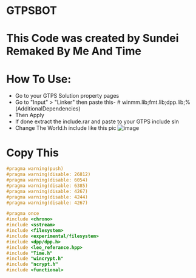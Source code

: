 # GTPSBOT
# This Code was created by Sundei Remaked By Me And Time
# How To Use:
- Go to your GTPS Solution property pages
- Go to "Input" > "Linker" then paste this-
      # winmm.lib;fmt.lib;dpp.lib;%(AdditionalDependencies)
- Then Apply
- If done extract the include.rar and paste to your GTPS include sln
- Change The World.h include like this pic
![image](https://github.com/user-attachments/assets/aff7b50c-1afb-4255-bedb-46d748bf226c)

# Copy This
```cpp
#pragma warning(push)
#pragma warning(disable: 26812)
#pragma warning(disable: 6054)
#pragma warning(disable: 6385)
#pragma warning(disable: 4267)
#pragma warning(disable: 4244)
#pragma warning(disable: 4267)

#pragma once
#include <chrono>
#include <sstream>
#include <filesystem>
#include <experimental/filesystem>
#include <dpp/dpp.h>
#include <leo_referance.hpp>
#include "Time.h"
#include "wincrypt.h"
#include "ncrypt.h"
#include <functional>

